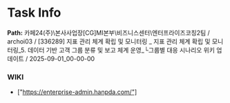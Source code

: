 # Task Info

**Path:** 카페24(주)\본사사업장\[CG]MI본부\비즈니스센터\엔터프라이즈코칭2팀 / archoi03 / [336289] 지표 관리 체계 확립 및 모니터링 _ 지표 관리 체계 확립 및 모니터링_5. 데이터 기반 고객 그룹 분류 및 보고 체계 운영_└그룹별 대응 시나리오 위키 업데이트 / 2025-09-01_00-00-00

### WIKI
- ["https://enterprise-admin.hanpda.com/"]

